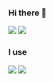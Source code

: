 ### Hi there 👋
<img src="https://github-readme-stats.vercel.app/api?username=jokay03J&theme=dark&show_icons=true">
<img src="https://github-readme-stats.vercel.app/api/top-langs/?username=jokay03J&theme=radical&layout=compact">

### I use
<a href="https://nodejs.org/" target="_blank" rel="nofollow noreferrer noopener"><img src="https://img.shields.io/badge/node.js%20-%2343853D.svg?&style=for-the-badge&logo=node.js&logoColor=white"/></a>
<a href="https://developer.mozilla.org/pl/docs/Web/JavaScript" target="_blank" rel="nofollow noreferrer noopener"><img src="https://img.shields.io/badge/javascript%20-%23323330.svg?&style=for-the-badge&logo=javascript&logoColor=%23F7DF1E"/></a>
 
